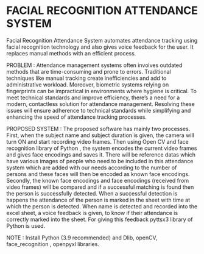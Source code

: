 # FACIAL RECOGNITION ATTENDANCE SYSTEM
Facial Recognition Attendance System automates attendance tracking using facial recognition technology and also gives voice feedback for the user. It replaces manual methods with an efficient process.

PROBLEM :
Attendance management systems often involves outdated methods that are time-consuming and prone to errors. Traditional techniques like manual tracking create inefficiencies and add to administrative workload. Moreover, biometric systems relying on fingerprints can be impractical in environments where hygiene is critical. To meet technical standards and improve efficiency, there’s a need for a modern, contactless solution for attendance management. Resolving these issues will ensure adherence to technical standards while simplifying and enhancing the speed of attendance tracking processes.

PROPOSED SYSTEM :
The proposed software has mainly two processes. First, when the subject name and subject duration is given, the camera will turn ON and start recording video frames. Then using Open CV and face recognition library of Python , the system encodes the current video frames and gives face encodings and saves it. There will be reference datas which have various images of people who need to be included in this attendance system which are added with our needs according to the number of persons and these faces will then be encoded as known face encodings. Secondly, the known face encodings and face encodings (received from video frames) will be compared and if a successful matching is found then the person is successfully detected. When a successful detection is happens the attendance of the person is marked in the sheet with time at which the person is detected. When name is detected and recorded into the excel sheet, a voice feedback is given, to know if their attendance is correctly marked into the sheet. For giving this feedback pyttsx3 library of Python is used.


NOTE :
Install Python (3.9 recommended) and Dlib, openCV, face_recognition , openpyxl libraries.
